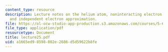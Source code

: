 ```yaml
---
content_type: resource
description: Lecture notes on the helium atom, noninteracting electron approximation,
  and independent electron approximation.
file: https://ol-ocw-studio-app-production.s3.amazonaws.com/courses/5-61-physical-chemistry-fall-2007/a1665ed98598802e2686d5d59622b8fe_lecture25.pdf
file_type: application/pdf
resourcetype: Document
title: lecture25.pdf
uid: a1665ed9-8598-802e-2686-d5d59622b8fe
---
```

